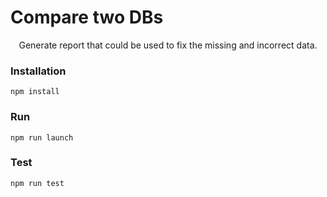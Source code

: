 # Compare two DBs
<p align="center">
    Generate report that could be used to fix the missing and incorrect data.
</p>

### Installation

`npm install`

### Run

`npm run launch`

### Test

`npm run test`